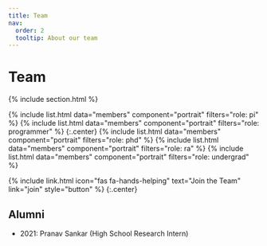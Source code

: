 ```yaml
---
title: Team
nav:
  order: 2
  tooltip: About our team
---
```


# <i class="fas fa-users"></i>Team

{% include section.html %}

{%
  include list.html
  data="members"
  component="portrait"
  filters="role: pi"
%}
{%
  include list.html
  data="members"
  component="portrait"
  filters="role: programmer"
%}
{:.center}
{%
  include list.html
  data="members"
  component="portrait"
  filters="role: phd"
%}
{%
  include list.html
  data="members"
  component="portrait"
  filters="role: ra"
%}
{%
  include list.html
  data="members"
  component="portrait"
  filters="role: undergrad"
%}


{%
  include link.html
  icon="fas fa-hands-helping"
  text="Join the Team"
  link="join"
  style="button"
%}
{:.center}


## Alumni

- 2021: Pranav Sankar (High School Research Intern)
